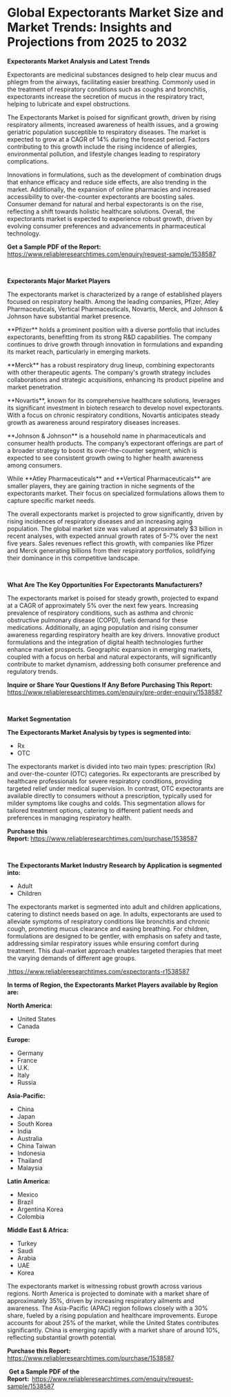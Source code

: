 <p><h1>Global Expectorants Market Size and Market Trends: Insights and Projections from 2025 to 2032</h1></p><p><strong>Expectorants Market Analysis and Latest Trends</strong></p>
<p><p>Expectorants are medicinal substances designed to help clear mucus and phlegm from the airways, facilitating easier breathing. Commonly used in the treatment of respiratory conditions such as coughs and bronchitis, expectorants increase the secretion of mucus in the respiratory tract, helping to lubricate and expel obstructions.</p><p>The Expectorants Market is poised for significant growth, driven by rising respiratory ailments, increased awareness of health issues, and a growing geriatric population susceptible to respiratory diseases. The market is expected to grow at a CAGR of 14% during the forecast period. Factors contributing to this growth include the rising incidence of allergies, environmental pollution, and lifestyle changes leading to respiratory complications. </p><p>Innovations in formulations, such as the development of combination drugs that enhance efficacy and reduce side effects, are also trending in the market. Additionally, the expansion of online pharmacies and increased accessibility to over-the-counter expectorants are boosting sales. Consumer demand for natural and herbal expectorants is on the rise, reflecting a shift towards holistic healthcare solutions. Overall, the expectorants market is expected to experience robust growth, driven by evolving consumer preferences and advancements in pharmaceutical technology.</p></p>
<p><strong>Get a Sample PDF of the Report:&nbsp;</strong> <a href="https://www.reliableresearchtimes.com/enquiry/request-sample/1538587?utm_campaign=3116&utm_medium=2&utm_source=Github&utm_content=ia&utm_term=19042025&utm_id=expectorants">https://www.reliableresearchtimes.com/enquiry/request-sample/1538587</a></p>
<p>&nbsp;</p>
<p><strong>Expectorants Major Market Players</strong></p>
<p><p>The expectorants market is characterized by a range of established players focused on respiratory health. Among the leading companies, Pfizer, Atley Pharmaceuticals, Vertical Pharmaceuticals, Novartis, Merck, and Johnson & Johnson have substantial market presence.</p><p>**Pfizer** holds a prominent position with a diverse portfolio that includes expectorants, benefitting from its strong R&D capabilities. The company continues to drive growth through innovation in formulations and expanding its market reach, particularly in emerging markets.</p><p>**Merck** has a robust respiratory drug lineup, combining expectorants with other therapeutic agents. The company's growth strategy includes collaborations and strategic acquisitions, enhancing its product pipeline and market penetration.</p><p>**Novartis**, known for its comprehensive healthcare solutions, leverages its significant investment in biotech research to develop novel expectorants. With a focus on chronic respiratory conditions, Novartis anticipates steady growth as awareness around respiratory diseases increases.</p><p>**Johnson & Johnson** is a household name in pharmaceuticals and consumer health products. The company’s expectorant offerings are part of a broader strategy to boost its over-the-counter segment, which is expected to see consistent growth owing to higher health awareness among consumers.</p><p>While **Atley Pharmaceuticals** and **Vertical Pharmaceuticals** are smaller players, they are gaining traction in niche segments of the expectorants market. Their focus on specialized formulations allows them to capture specific market needs.</p><p>The overall expectorants market is projected to grow significantly, driven by rising incidences of respiratory diseases and an increasing aging population. The global market size was valued at approximately $3 billion in recent analyses, with expected annual growth rates of 5-7% over the next five years. Sales revenues reflect this growth, with companies like Pfizer and Merck generating billions from their respiratory portfolios, solidifying their dominance in this competitive landscape.</p></p>
<p>&nbsp;</p>
<p><strong>What Are The Key Opportunities For Expectorants Manufacturers?</strong></p>
<p><p>The expectorants market is poised for steady growth, projected to expand at a CAGR of approximately 5% over the next few years. Increasing prevalence of respiratory conditions, such as asthma and chronic obstructive pulmonary disease (COPD), fuels demand for these medications. Additionally, an aging population and rising consumer awareness regarding respiratory health are key drivers. Innovative product formulations and the integration of digital health technologies further enhance market prospects. Geographic expansion in emerging markets, coupled with a focus on herbal and natural expectorants, will significantly contribute to market dynamism, addressing both consumer preference and regulatory trends.</p></p>
<p><strong>Inquire or Share Your Questions If Any Before Purchasing This Report:</strong> <a href="https://www.reliableresearchtimes.com/enquiry/pre-order-enquiry/1538587?utm_campaign=3116&utm_medium=2&utm_source=Github&utm_content=ia&utm_term=19042025&utm_id=expectorants">https://www.reliableresearchtimes.com/enquiry/pre-order-enquiry/1538587</a></p>
<p>&nbsp;</p>
<p><strong>Market Segmentation</strong></p>
<p><strong>The Expectorants Market Analysis by types is segmented into:</strong></p>
<p><ul><li>Rx</li><li>OTC</li></ul></p>
<p><p>The expectorants market is divided into two main types: prescription (Rx) and over-the-counter (OTC) categories. Rx expectorants are prescribed by healthcare professionals for severe respiratory conditions, providing targeted relief under medical supervision. In contrast, OTC expectorants are available directly to consumers without a prescription, typically used for milder symptoms like coughs and colds. This segmentation allows for tailored treatment options, catering to different patient needs and preferences in managing respiratory health.</p></p>
<p><strong>Purchase this Report:&nbsp;</strong><a href="https://www.reliableresearchtimes.com/purchase/1538587?utm_campaign=3116&utm_medium=2&utm_source=Github&utm_content=ia&utm_term=19042025&utm_id=expectorants">https://www.reliableresearchtimes.com/purchase/1538587</a></p>
<p>&nbsp;</p>
<p><strong>The Expectorants Market Industry Research by Application is segmented into:</strong></p>
<p><ul><li>Adult</li><li>Children</li></ul></p>
<p><p>The expectorants market is segmented into adult and children applications, catering to distinct needs based on age. In adults, expectorants are used to alleviate symptoms of respiratory conditions like bronchitis and chronic cough, promoting mucus clearance and easing breathing. For children, formulations are designed to be gentler, with emphasis on safety and taste, addressing similar respiratory issues while ensuring comfort during treatment. This dual-market approach enables targeted therapies that meet the varying demands of different age groups.</p></p>
<p><a href="https://www.reliableresearchtimes.com/expectorants-r1538587?utm_campaign=3116&utm_medium=2&utm_source=Github&utm_content=ia&utm_term=19042025&utm_id=expectorants">&nbsp;https://www.reliableresearchtimes.com/expectorants-r1538587</a></p>
<p><strong>In terms of Region, the Expectorants Market Players available by Region are:</strong></p>
<p>
    <p> <strong> North America: </strong>
        <ul>
            <li>United States</li>
            <li>Canada</li>
        </ul>
        </p> 
    <p> <strong> Europe: </strong>
        <ul>
            <li>Germany</li>
            <li>France</li>
            <li>U.K.</li>
            <li>Italy</li>
            <li>Russia</li>
        </ul>
        </p> 
    <p> <strong> Asia-Pacific: </strong>
        <ul>
            <li>China</li>
            <li>Japan</li>
            <li>South Korea</li>
            <li>India</li>
            <li>Australia</li>
            <li>China Taiwan</li>
            <li>Indonesia</li>
            <li>Thailand</li>
            <li>Malaysia</li>
        </ul>
        </p> 
    <p> <strong> Latin America: </strong>
        <ul>
            <li>Mexico</li>
            <li>Brazil</li>
            <li>Argentina Korea</li>
            <li>Colombia</li>
        </ul>
        </p> 
    <p> <strong> Middle East & Africa: </strong>
        <ul>
            <li>Turkey</li>
            <li>Saudi</li>
            <li>Arabia</li>
            <li>UAE</li>
            <li>Korea</li>
        </ul>
    </p>
    </p>
<p><p>The expectorants market is witnessing robust growth across various regions. North America is projected to dominate with a market share of approximately 35%, driven by increasing respiratory ailments and awareness. The Asia-Pacific (APAC) region follows closely with a 30% share, fueled by a rising population and healthcare improvements. Europe accounts for about 25% of the market, while the United States contributes significantly. China is emerging rapidly with a market share of around 10%, reflecting substantial growth potential.</p></p>
<p><strong>Purchase this Report: </strong><a href="https://www.reliableresearchtimes.com/purchase/1538587?utm_campaign=3116&utm_medium=2&utm_source=Github&utm_content=ia&utm_term=19042025&utm_id=expectorants">https://www.reliableresearchtimes.com/purchase/1538587</a></p>
<p>&nbsp;<strong>Get a Sample PDF of the Report:&nbsp;&nbsp;</strong><a href="https://www.reliableresearchtimes.com/enquiry/request-sample/1538587?utm_campaign=3116&utm_medium=2&utm_source=Github&utm_content=ia&utm_term=19042025&utm_id=expectorants">https://www.reliableresearchtimes.com/enquiry/request-sample/1538587</a></p>
<p><strong></strong></p>
<p><p></p><p></p><p></p></p>